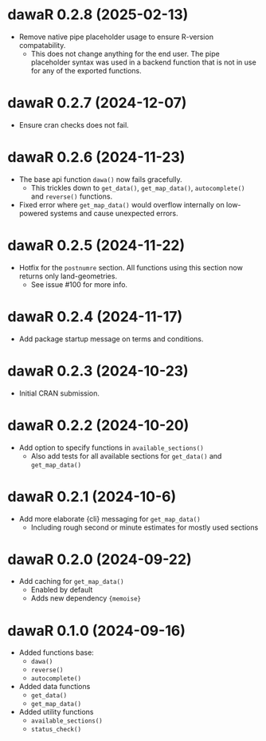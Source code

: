 # dawaR 0.2.8 (2025-02-13)

* Remove native pipe placeholder usage to ensure R-version compatability.
  * This does not change anything for the end user. The pipe placeholder syntax was used in a backend function that is not in use for any of the exported functions.

# dawaR 0.2.7 (2024-12-07)

* Ensure cran checks does not fail.

# dawaR 0.2.6 (2024-11-23)

* The base api function `dawa()` now fails gracefully.
  * This trickles down to `get_data()`, `get_map_data()`, `autocomplete()` and `reverse()` functions.
* Fixed error where `get_map_data()` would overflow internally on low-powered systems and cause unexpected errors.

# dawaR 0.2.5 (2024-11-22)

* Hotfix for the `postnumre` section. All functions using this section now returns only land-geometries.
  * See issue #100 for more info.

# dawaR 0.2.4 (2024-11-17)

* Add package startup message on terms and conditions.

# dawaR 0.2.3 (2024-10-23)

* Initial CRAN submission.

# dawaR 0.2.2 (2024-10-20)

* Add option to specify functions in `available_sections()`
  * Also add tests for all available sections for `get_data()` and `get_map_data()`

# dawaR 0.2.1 (2024-10-6)

* Add more elaborate {cli} messaging for `get_map_data()`
  * Including rough second or minute estimates for mostly used sections

# dawaR 0.2.0 (2024-09-22)

* Add caching for `get_map_data()`
  * Enabled by default
  * Adds new dependency `{memoise}`

# dawaR 0.1.0 (2024-09-16)

* Added functions base:
  * `dawa()`
  * `reverse()`
  * `autocomplete()`
* Added data functions
  * `get_data()`
  * `get_map_data()`
* Added utility functions
  * `available_sections()`
  * `status_check()`
